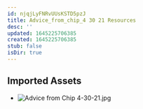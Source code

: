 ```yaml
---
id: njqjLyFNRvUUsKSTD5pzJ
title: Advice_from_chip_4 30 21 Resources
desc: ''
updated: 1645225706385
created: 1645225706385
stub: false
isDir: true
---
```

## Imported Assets
- ![Advice from Chip 4-30-21.jpg](/assets/advice-from-chip-4-30-21.jpg)

